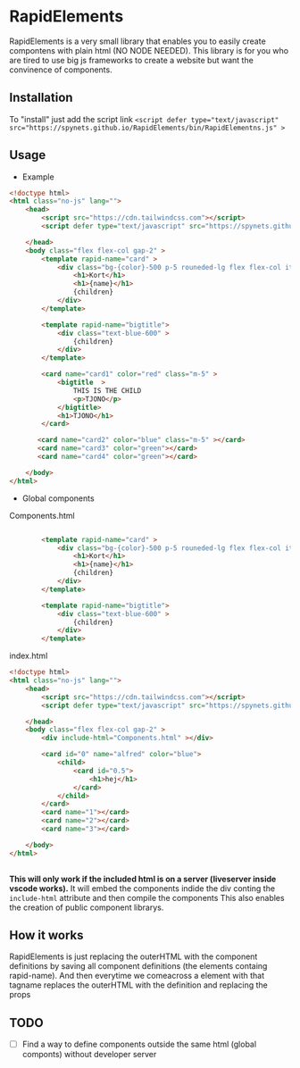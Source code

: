 # RapidElements
RapidElements is a very small library that enables you to easily create compontens with plain html (NO NODE NEEDED).
This library is for you who are tired to use big js frameworks to create a website but want the convinence of components.

## Installation
To "install" just add the script link
`<script defer type="text/javascript" src="https://spynets.github.io/RapidElements/bin/RapidElementns.js" >`

## Usage
- Example
```html
<!doctype html>
<html class="no-js" lang="">
    <head>
        <script src="https://cdn.tailwindcss.com"></script>
        <script defer type="text/javascript" src="https://spynets.github.io/RapidElements/src/main.js" ></script>

    </head>
    <body class="flex flex-col gap-2" >
        <template rapid-name="card" >
            <div class="bg-{color}-500 p-5 rouneded-lg flex flex-col items-center w-[400px] {class}" >
                <h1>Kort</h1>
                <h1>{name}</h1>
                {children}
            </div>
        </template>

        <template rapid-name="bigtitle">
            <div class="text-blue-600" >
                {children}
            </div>
        </template>

        <card name="card1" color="red" class="m-5" >
            <bigtitle  >
                THIS IS THE CHILD
                <p>TJONO</p>
            </bigtitle>
            <h1>TJONO</h1>
        </card>

       <card name="card2" color="blue" class="m-5" ></card>
       <card name="card3" color="green"></card>
       <card name="card4" color="green"></card>

    </body>
</html>
```
- Global components

Components.html
``` html

        <template rapid-name="card" >
            <div class="bg-{color}-500 p-5 rouneded-lg flex flex-col items-center w-[400px] {class}" >
                <h1>Kort</h1>
                <h1>{name}</h1>
                {children}
            </div>
        </template>

        <template rapid-name="bigtitle">
            <div class="text-blue-600" >
                {children}
            </div>
        </template>

```

index.html
``` html
<!doctype html>
<html class="no-js" lang="">
    <head>
        <script src="https://cdn.tailwindcss.com"></script>
        <script defer type="text/javascript" src="https://spynets.github.io/RapidElements/src/main.js" ></script>

    </head>
    <body class="flex flex-col gap-2" >
        <div include-html="Components.html" ></div>

        <card id="0" name="alfred" color="blue">
            <child>
                <card id="0.5">
                    <h1>hej</h1>
                </card>
            </child>
        </card>
        <card name="1"></card>
        <card name="2"></card>
        <card name="3"></card>

    </body>
</html>
    
```

**This will only work if the included html is on a server (liveserver inside vscode works).** It will embed the components indide the div conting the `include-html` attribute and then compile the components
This also enables the creation of public component librarys. 

## How it works
RapidElements is just replacing the outerHTML with the component definitions by saving all component definitions (the elements containg rapid-name).
And then everytime we comeacross a element with that tagname replaces the outerHTML with the definition and replacing the props

## TODO
- [ ] Find a way to define components outside the same html (global componts) without developer server
